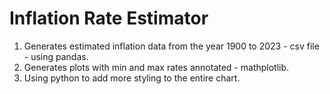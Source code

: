 # Inflation Rate Estimator
1. Generates estimated inflation data from the year 1900 to 2023 - csv file - using pandas.
2. Generates plots with min and max rates annotated - mathplotlib.
3. Using python to add more styling to the entire chart.
